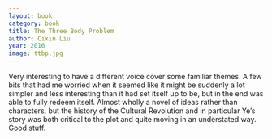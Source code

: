 ```yaml
---
layout: book
category: book
title: The Three Body Problem
author: Cixin Liu
year: 2016
image: ttbp.jpg
---
```

Very interesting to have a different voice cover some familiar themes.  A few bits that had me worried when it seemed like it might be suddenly a lot simpler and less interesting than it had set itself up to be, but in the end was able to fully redeem itself.  Almost wholly a novel of ideas rather than characters, but the history of the Cultural Revolution and in particular Ye’s story was both critical to the plot and quite moving in an understated way.  Good stuff.
